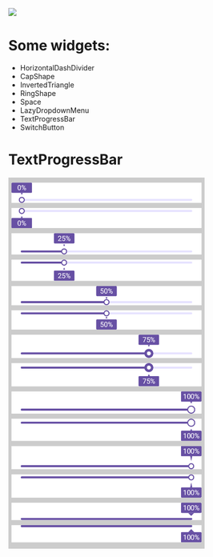 [![](https://jitpack.io/v/InterruptException/widgets-compose.svg)](https://jitpack.io/#InterruptException/widgets-compose)

# Some widgets:
- HorizontalDashDivider
- CapShape
- InvertedTriangle
- RingShape
- Space
- LazyDropdownMenu
- TextProgressBar
- SwitchButton

# TextProgressBar
![TextProgressBar](https://github.com/InterruptException/widgets-compose/blob/main/screenshots/TextProgressBar.png)
